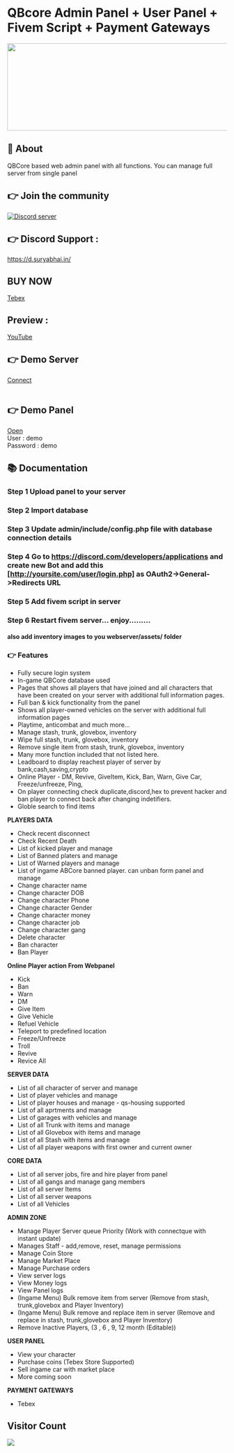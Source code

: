 # QBcore Admin Panel + User Panel + Fivem Script + Payment Gateways

<p align="center">
  <a href="https://store.suryabhai.in"><img width="800" height="200" src="https://dunb17ur4ymx4.cloudfront.net/webstore/logos/5ee100e0aae07227c18fab1829a21696d3a339ae.png"></a>
</p>

## 👋 About
QBCore based web admin panel with all functions. You can manage full server from single panel


## 👉 Join the community
<p>
  <a href="https://discord.com/invite/surya-bhai-656158231458218034"><img src="https://discordapp.com/api/guilds/656158231458218034/widget.png?style=banner2" alt="Discord server"></a>
</p>

## 👉 Discord Support :
<https://d.suryabhai.in/> <br>
## BUY NOW
<a href="https://surya.tebex.io/package/5159093" target="_blank">Tebex</a> <br>
## Preview : 
   <a href="https://www.youtube.com/watch?v=DTocPFQu-3A" target="_blank">YouTube</a><br>
## 👉 Demo Server
  <a href="http://play.sbadm.in" target="_blank">Connect</a>  <br> <br>
## 👉 Demo Panel
  <a href="https://panel.suryabhai.in/" target="_blank">Open</a>  <br>
  User : demo <br>
  Password : demo <br>

## 📚 Documentation
### Step 1 Upload panel to your server
### Step 2 Import database
### Step 3 Update admin/include/config.php file with database connection details
### Step 4 Go to https://discord.com/developers/applications and create new Bot and add this [http://yoursite.com/user/login.php] as OAuth2->General->Redirects URL
### Step 5 Add fivem script in server
### Step 6 Restart fivem server... enjoy.........

#### also add inventory images to you webserver/assets/ folder


### 👉 Features
- Fully secure login system
- In-game QBCore database used
- Pages that shows all players that have joined and all characters that have been created on your server with additional full information pages.
- Full ban & kick functionality from the panel
- Shows all player-owned vehicles on the server with additional full information pages
- Playtime, anticombat and much more...
- Manage stash, trunk, glovebox, inventory
- Wipe full stash, trunk, glovebox, inventory
- Remove single item from stash, trunk, glovebox, inventory
- Many more function included that not listed here.
- Leadboard to display reachest player of server by bank,cash,saving,crypto
- Online Player  - DM, Revive, GiveItem, Kick, Ban, Warn, Give Car, Freeze/unfreeze, Ping,
- On player connecting check duplicate,discord,hex to prevent hacker and ban player to connect back after changing indetifiers.
- Globle search to find items

**PLAYERS DATA**

- Check recent disconnect
- Check Recent Death
- List of kicked player and manage
- List of Banned platers and manage
- List of Warned players and manage
- List of ingame ABCore banned player. can unban form panel and manage
- Change character name
- Change character DOB
- Change character Phone
- Change character Gender
- Change character money
- Change character job
- Change character gang
- Delete character
- Ban character
- Ban Player

**Online Player action From Webpanel**

- Kick
- Ban
- Warn
- DM
- Give Item
- Give Vehicle
- Refuel Vehicle
- Teleport to predefined location
- Freeze/Unfreeze
- Troll
- Revive
- Revice All

**SERVER DATA**

- List of all character of server and manage
- List of player vehicles and manage
- List of player houses and manage - qs-housing supported
- List of all aprtments and manage
- List of garages with vehicles and manage
- List of all Trunk with items and manage
- List of all Glovebox with items and manage
- List of all Stash with items and manage
- List of all player weapons with first owner and current owner

  
**CORE DATA**

- List of all server jobs, fire and hire player from panel
- List of all gangs and manage gang members
- List of all server Items
- List of all server weapons
- List of all Vehicles

**ADMIN ZONE**

- Manage Player Server queue Priority (Work with connectque with instant update)
- Manages Staff - add,remove, reset, manage permissions
- Manage Coin Store
- Manage Market Place
- Manage Purchase orders
- View server logs
- View Money logs
- View Panel logs
- (Ingame Menu) Bulk remove item from server (Remove from stash, trunk,glovebox and Player Inventory)
- (Ingame Menu) Bulk remove and replace item in server (Remove and replace in stash, trunk,glovebox and Player Inventory)
- Remove Inactive Players, (3 , 6 , 9, 12 month (Editable))

**USER PANEL**

- View your character
- Purchase coins (Tebex Store Supported)
- Sell ingame car with market place
- More coming soon

**PAYMENT GATEWAYS**

- Tebex

## Visitor Count
  <img src="https://profile-counter.glitch.me/sbadminpanel/count.svg" />  
